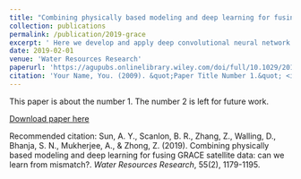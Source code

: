 ```yaml
---
title: "Combining physically based modeling and deep learning for fusing GRACE satellite data: can we learn from mismatch?"
collection: publications
permalink: /publication/2019-grace
excerpt: ' Here we develop and apply deep convolutional neural network (CNN) models to learn the spatiotemporal mismatch between TWS anomalies (TWSA) derived from GRACE and those simulated by NOAH, a widely used land surface model. This paper was one of the first to apply the concept of hybrid ML, where data are used to correct model errors.'  
date: 2019-02-01
venue: 'Water Resources Research'
paperurl: 'https://agupubs.onlinelibrary.wiley.com/doi/full/10.1029/2018WR023333'
citation: 'Your Name, You. (2009). &quot;Paper Title Number 1.&quot; <i>Journal 1</i>. 1(1).'
---
```

This paper is about the number 1. The number 2 is left for future work.

[Download paper here](http://academicpages.github.io/files/paper1.pdf)

Recommended citation: Sun, A. Y., Scanlon, B. R., Zhang, Z., Walling, D., Bhanja, S. N., Mukherjee, A., & Zhong, Z. (2019). Combining physically based modeling and deep learning for fusing GRACE satellite data: can we learn from mismatch?. <i>Water Resources Research</i>, 55(2), 1179-1195. 
